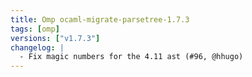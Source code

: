 ```yaml
---
title: Omp ocaml-migrate-parsetree-1.7.3
tags: [omp]
versions: ["v1.7.3"]
changelog: |
  - Fix magic numbers for the 4.11 ast (#96, @hhugo)
---
```



